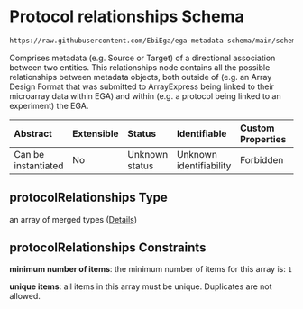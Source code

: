 # Protocol relationships Schema

```txt
https://raw.githubusercontent.com/EbiEga/ega-metadata-schema/main/schemas/EGA.protocol.json#/properties/protocolRelationships
```

Comprises metadata (e.g. Source or Target) of a directional association between two entities. This relationships node contains all the possible relationships between metadata objects, both outside of (e.g. an Array Design Format that was submitted to ArrayExpress being linked to their microarray data within EGA) and within (e.g. a protocol being linked to an experiment) the EGA.

| Abstract            | Extensible | Status         | Identifiable            | Custom Properties | Additional Properties | Access Restrictions | Defined In                                                                       |
| :------------------ | :--------- | :------------- | :---------------------- | :---------------- | :-------------------- | :------------------ | :------------------------------------------------------------------------------- |
| Can be instantiated | No         | Unknown status | Unknown identifiability | Forbidden         | Forbidden             | none                | [EGA.protocol.json\*](../../../schemas/EGA.protocol.json "open original schema") |

## protocolRelationships Type

an array of merged types ([Details](ega-9-properties-protocol-relationships-items.md))

## protocolRelationships Constraints

**minimum number of items**: the minimum number of items for this array is: `1`

**unique items**: all items in this array must be unique. Duplicates are not allowed.
